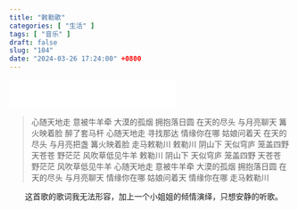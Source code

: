 ```yaml
---
title: "敕勒歌"
categories: [ "生活" ]
tags: [ "音乐" ]
draft: false
slug: "104"
date: "2024-03-26 17:24:00" +0800
---
```


<iframe frameborder="no" border="0" marginwidth="0" marginheight="0" width=298 height=52 src="//music.163.com/outchain/player?type=2&id=2132042450&auto=1&height=32"></iframe>

> 心随天地走 意被牛羊牵
> 大漠的孤烟 拥抱落日圆
> 在天的尽头 与月亮聊天
> 篝火映着脸 醉了套马杆
> 心随天地走 寻找那达
> 情缘你在哪 姑娘问着天
> 在天的尽头 与月亮把盏
> 篝火映着脸 走马敕勒川
> 敕勒川 阴山下
> 天似穹庐 笼盖四野
> 天苍苍 野茫茫
> 风吹草低见牛羊
> 敕勒川 阴山下
> 天似穹庐 笼盖四野
> 天苍苍 野茫茫
> 风吹草低见牛羊
> 心随天地走 意被牛羊牵
> 大漠的孤烟 拥抱落日圆
> 在天的尽头 与月亮聊天
> 情缘你在哪 姑娘问着天
> 情缘你在哪 走马敕勒川

&emsp;&emsp;这首歌的歌词我无法形容，加上一个小姐姐的倾情演绎，只想安静的听歌。